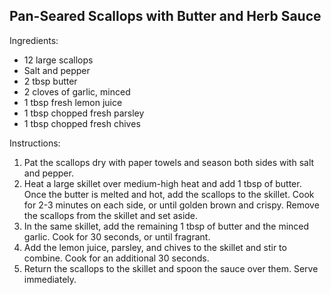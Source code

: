## Pan-Seared Scallops with Butter and Herb Sauce

Ingredients:
- 12 large scallops
- Salt and pepper
- 2 tbsp butter
- 2 cloves of garlic, minced
- 1 tbsp fresh lemon juice
- 1 tbsp chopped fresh parsley
- 1 tbsp chopped fresh chives

Instructions:
1. Pat the scallops dry with paper towels and season both sides with salt and pepper.
2. Heat a large skillet over medium-high heat and add 1 tbsp of butter. Once the butter is melted and hot, add the scallops to the skillet. Cook for 2-3 minutes on each side, or until golden brown and crispy. Remove the scallops from the skillet and set aside.
3. In the same skillet, add the remaining 1 tbsp of butter and the minced garlic. Cook for 30 seconds, or until fragrant.
4. Add the lemon juice, parsley, and chives to the skillet and stir to combine. Cook for an additional 30 seconds.
5. Return the scallops to the skillet and spoon the sauce over them. Serve immediately.
